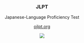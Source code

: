 <div align="center">
  <h3>JLPT</h3>
  <p>Japanese-Language Proficiency Test</p>
  <p><a href="https://ojlpt.org">ojlpt.org</a></p>
  <img src="https://ojlpt.org/wip.png">
</div>

